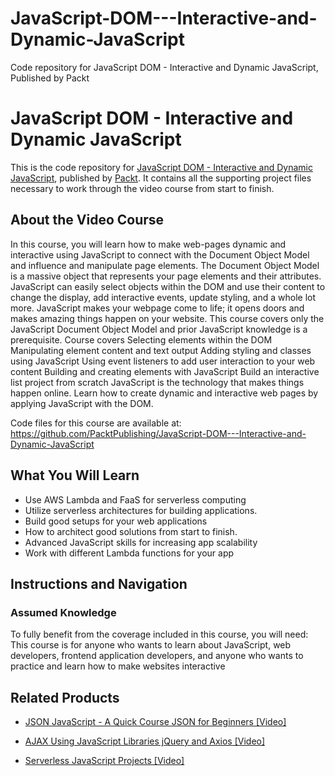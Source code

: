 # JavaScript-DOM---Interactive-and-Dynamic-JavaScript
Code repository for JavaScript DOM - Interactive and Dynamic JavaScript, Published by Packt
# JavaScript DOM - Interactive and Dynamic JavaScript
This is the code repository for [JavaScript DOM - Interactive and Dynamic JavaScript](https://www.packtpub.com/web-development/serverless-javascript-projects-video?utm_source=github&utm_medium=repository&utm_campaign=9781789137828), published by [Packt](https://www.packtpub.com/?utm_source=github). It contains all the supporting project files necessary to work through the video course from start to finish.
## About the Video Course
In this course, you will learn how to make web-pages dynamic and interactive using JavaScript to connect with the Document Object Model and influence and manipulate page elements. The Document Object Model is a massive object that represents your page elements and their attributes. JavaScript can easily select objects within the DOM and use their content to change the display, add interactive events, update styling, and a whole lot more.
JavaScript makes your webpage come to life; it opens doors and makes amazing things happen on your website. This course covers only the JavaScript Document Object Model and prior JavaScript knowledge is a prerequisite.
Course covers
Selecting elements within the DOM
Manipulating element content and text output
Adding styling and classes using JavaScript
Using event listeners to add user interaction to your web content
Building and creating elements with JavaScript
Build an interactive list project from scratch
JavaScript is the technology that makes things happen online. Learn how to create dynamic and interactive web pages by applying JavaScript with the DOM.

Code files for this course are available at: https://github.com/PacktPublishing/JavaScript-DOM---Interactive-and-Dynamic-JavaScript

<H2>What You Will Learn</H2>
<DIV class=book-info-will-learn-text>
<UL>
<LI>Use AWS Lambda and FaaS for serverless computing 
<LI>Utilize serverless architectures for building applications. 
<LI>Build good setups for your web applications&nbsp; 
<LI>How to architect good solutions from start to finish. 
<LI>Advanced JavaScript skills for increasing app scalability 
<LI>Work with different Lambda functions for your app </LI></UL></DIV>

## Instructions and Navigation
### Assumed Knowledge
To fully benefit from the coverage included in this course, you will need:<br/>
This course is for anyone who wants to learn about JavaScript, web developers, frontend application developers, and anyone who wants to practice and learn how to make websites interactive


## Related Products
* [JSON JavaScript - A Quick Course JSON for Beginners [Video]](https://www.packtpub.com/web-development/serverless-javascript-projects-video?utm_source=github&utm_medium=repository&utm_campaign=9781789137828)

* [AJAX Using JavaScript Libraries jQuery and Axios [Video]](https://www.packtpub.com/web-development/serverless-javascript-projects-video?utm_source=github&utm_medium=repository&utm_campaign=9781789137828)

* [Serverless JavaScript Projects [Video]](https://www.packtpub.com/web-development/serverless-javascript-projects-video?utm_source=github&utm_medium=repository&utm_campaign=9781789137828)

